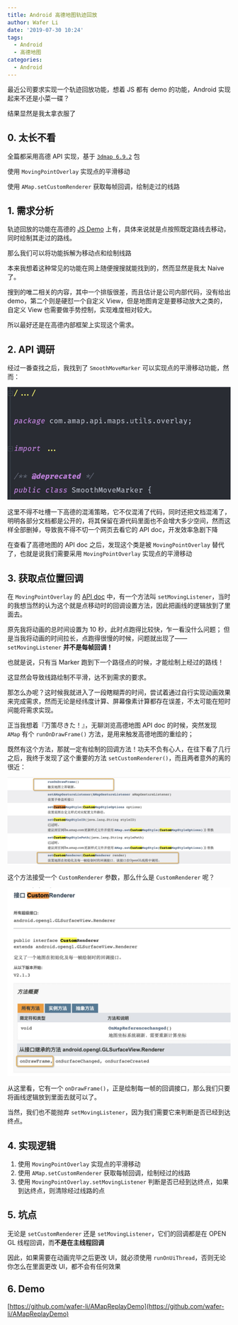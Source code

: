 ```yaml
---
title: Android 高德地图轨迹回放
author: Wafer Li
date: '2019-07-30 10:24'
tags:
  - Android
  - 高德地图
categories:
  - Android
---
```


最近公司要求实现一个轨迹回放功能，想着 JS 都有 demo 的功能，Android 实现起来不还是小菜一碟？

结果显然是我太拿衣服了

<!-- more -->

## 0. 太长不看

全篇都采用高德 API 实现，基于 [`3dmap 6.9.2`](https://bintray.com/bintray/jcenter/com.amap.api%3A3dmap/6.9.2) 包

使用 `MovingPointOverlay` 实现点的平滑移动

使用 `AMap.setCustomRenderer` 获取每帧回调，绘制走过的线路

## 1. 需求分析

轨迹回放的功能在高德的 [JS Demo](https://lbs.amap.com/api/javascript-api/example/marker/replaying-historical-running-data/?sug_index=1) 上有，具体来说就是点按照既定路线去移动，同时绘制其走过的路线。

那么我们可以将功能拆解为移动点和绘制线路

本来我想着这种常见的功能在网上随便搜搜就能找到的，然而显然是我太 Naive 了。

搜到的唯二相关的内容，其中一个排版很差，而且估计是公司内部代码，没有给出 demo，第二个则是硬怼一个自定义 View，但是地图肯定是要移动放大之类的，自定义 View 也需要做手势控制，实现难度相对较大。

所以最好还是在高德内部框架上实现这个需求。

## 2. API 调研

经过一番查找之后，我找到了 `SmoothMoveMarker` 可以实现点的平滑移动功能，然而：

![SmoothMoveMarker Deprecated](../images/android-高德地图轨迹回放/smoothmovemarker-deprecated.png)

这里不得不吐槽一下高德的混淆策略，它不仅混淆了代码，同时还把文档混淆了，明明各部分文档都是公开的，将其保留在源代码里面也不会增大多少空间，然而这样全部删掉，导致我不得不切一个网页去看它的 API doc，开发效率急剧下降

在查看了高德地图的 API doc 之后，发现这个类是被 `MovingPointOverlay` 替代了，也就是说我们需要采用 `MovingPointOverlay`  实现点的平滑移动

## 3. 获取点位置回调

在 `MovingPointOverlay` 的 [API doc]() 中，有一个方法叫 `setMovingListener`，当时的我想当然的认为这个就是点移动时的回调设置方法，因此把画线的逻辑放到了里面去。

原先我将动画的总时间设置为 10 秒，此时点跑得比较快，乍一看没什么问题；
但是当我将动画的时间拉长，点跑得很慢的时候，问题就出现了—— `setMovingListener` **并不是每帧回调！**

也就是说，只有当 Marker 跑到下一个路径点的时候，才能绘制上经过的路线！

这显然会导致线路绘制不平滑，达不到需求的要求。

那怎么办呢？这时候我就进入了一段瞎糊弄的时间，尝试着通过自行实现动画效果来完成需求，然而无论是经纬度计算、屏幕像素计算都存在误差，不太可能在短时间能将需求实现。

正当我想着『万策尽きた！』，无聊浏览高德地图 API doc 的时候，突然发现 `AMap` 有个 `runOnDrawFrame()` 方法，是用来触发高德地图的重绘的；

既然有这个方法，那就一定有绘制的回调方法！功夫不负有心人，在往下看了几行之后，我终于发现了这个重要的方法 `setCustomRenderer()`，而且两者意外的离的很近：

![runOnDrawFrame And setCustomRenderer](../images/android-高德地图轨迹回放/runondrawframe-and-setcustomrenderer.png)

这个方法接受一个 `CustomRenderer` 参数，那么什么是 `CustomRenderer` 呢？

![CustomRenderer](../images/android-高德地图轨迹回放/customrenderer.png)

从这里看，它有一个 `onDrawFrame()`，正是绘制每一帧的回调接口，那么我们只要将画线逻辑放到里面去就可以了。

当然，我们也不能抛弃 `setMovingListener`，因为我们需要它来判断是否已经到达终点。

## 4. 实现逻辑

1. 使用 `MovingPointOverlay` 实现点的平滑移动
2. 使用 `AMap.setCustomRenderer` 获取每帧回调，绘制经过的线路
3. 使用 `MovingPointOverlay.setMovingListener` 判断是否已经到达终点，如果到达终点，则清除经过线路的点


## 5. 坑点

无论是 `setCustomRenderer` 还是 `setMovingListener`，它们的回调都是在 OPEN GL 线程回调，而**不是在主线程回调**

因此，如果需要在动画完毕之后更改 UI，就必须使用 `runOnUiThread`，否则无论你怎么在里面更改 UI，都不会有任何效果

## 6. Demo

[https://github.com/wafer-li/AMapReplayDemo](https://github.com/wafer-li/AMapReplayDemo)
